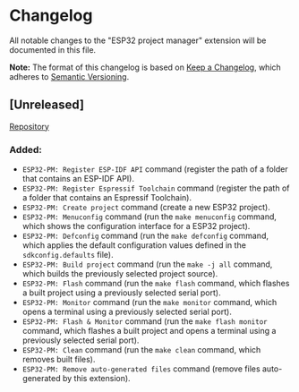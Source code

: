 # Changelog

All notable changes to the "ESP32 project manager" extension will be documented in this file.

**Note:** The format of this changelog is based on [Keep a Changelog](https://keepachangelog.com/en/1.0.0/),
which adheres to [Semantic Versioning](https://semver.org/spec/v2.0.0.html).

## [Unreleased]
<!-- ## [0.1.0] - YYYY-MM-DD -->
<!-- TODO: Define the "licence" field of the 'package.json' file. -->
<!-- TODO: Change 'test' reference to 'project source' for the entire extension. -->

[Repository](https://github.com/mrverdant13/esp32-idf-vsc-extension)

### Added:

- `ESP32-PM: Register ESP-IDF API` command (register the path of a folder that contains an ESP-IDF API).
- `ESP32-PM: Register Espressif Toolchain` command (register the path of a folder that contains an Espressif Toolchain).
- `ESP32-PM: Create project` command (create a new ESP32 project).
- `ESP32-PM: Menuconfig` command (run the `make menuconfig` command, which shows the configuration interface for a ESP32 project).
- `ESP32-PM: Defconfig` command (run the `make defconfig` command, which applies the default configuration values defined in the `sdkconfig.defaults` file).
- `ESP32-PM: Build project` command (run the `make -j all` command, which builds the previously selected project source).
- `ESP32-PM: Flash` command (run the `make flash` command, which flashes a built project using a previously selected serial port).
- `ESP32-PM: Monitor` command (run the `make monitor` command, which opens a terminal using a previously selected serial port).
- `ESP32-PM: Flash & Monitor` command (run the `make flash monitor` command, which flashes a built project and opens a terminal using a previously selected serial port).
- `ESP32-PM: Clean` command (run the `make clean` command, which removes built files).
- `ESP32-PM: Remove auto-generated files` command (remove files auto-generated by this extension).